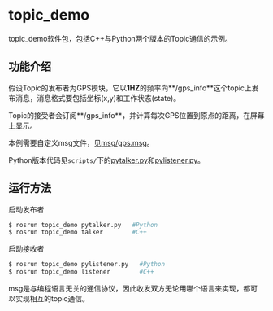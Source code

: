 # topic_demo

topic_demo软件包，包括C++与Python两个版本的Topic通信的示例。

## 功能介绍

假设Topic的发布者为GPS模块，它以**1HZ**的频率向**/gps_info**这个topic上发布消息，消息格式要包括坐标(x,y)和工作状态(state)。

Topic的接受者会订阅**/gps_info**，并计算每次GPS位置到原点的距离，在屏幕上显示。

本例需要自定义msg文件，见[msg/gps.msg](./msg/gps.msg)。

Python版本代码见`scripts/`下的[pytalker.py](./scripts/pytalker.py)和[pylistener.py](./scripts/pylistener.py)。


## 运行方法

启动发布者

```sh
$ rosrun topic_demo pytalker.py   #Python
$ rosrun topic_demo talker        #C++
``` 

启动接收者

```sh
$ rosrun topic_demo pylistener.py   #Python
$ rosrun topic_demo listener        #C++
``` 

msg是与编程语言无关的通信协议，因此收发双方无论用哪个语言来实现，都可以实现相互的topic通信。
